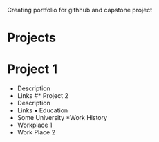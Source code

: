 Creating portfolio for githhub and capstone project

# Projects
# Project 1
- Description
- Links
#* Project 2
- Description
- Links
• Education
- Some University
*Work History
- Workplace 1
- Work Place 2
